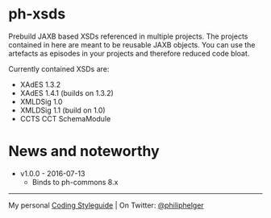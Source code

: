# ph-xsds
Prebuild JAXB based XSDs referenced in multiple projects.
The projects contained in here are meant to be reusable JAXB objects.
You can use the artefacts as episodes in your projects and therefore reduced code bloat.

Currently contained XSDs are:
  * XAdES 1.3.2
  * XAdES 1.4.1 (builds on 1.3.2)
  * XMLDSig 1.0
  * XMLDSig 1.1 (build on 1.0)
  * CCTS CCT SchemaModule

# News and noteworthy

  * v1.0.0 - 2016-07-13
    * Binds to ph-commons 8.x

---

My personal [Coding Styleguide](https://github.com/phax/meta/blob/master/CodeingStyleguide.md) |
On Twitter: <a href="https://twitter.com/philiphelger">@philiphelger</a>
    